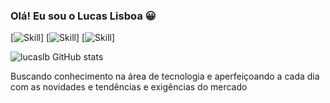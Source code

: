 

###  Olá!  Eu  sou o Lucas Lisboa 😀

[![Skill](https://img.shields.io/badge/HTML5-E34F26?style=for-the-badge&logo=html5&logoColor=white)]
[![Skill](https://img.shields.io/badge/CSS-239120?&style=for-the-badge&logo=css3&logoColor=white)]
[![Skill](https://img.shields.io/badge/JavaScript-F7DF1E?style=for-the-badge&logo=javascript&logoColor=black)]

![lucaslb GitHub stats](https://github-readme-stats.vercel.app/api?username=lisboalb&show_icons=true&theme=radical)




Buscando conhecimento na área de tecnologia e aperfeiçoando a cada dia com as novidades e tendências e exigências do mercado 
